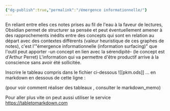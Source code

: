 ```yaml
---
{"dg-publish":true,"permalink":"/émergence informationnelle/"}
---
```




En reliant entre elles ces notes prises au fil de l'eau à la faveur de lectures, Obsidian permet de structurer sa pensée et peut éventuellement amener à des rapprochements inédits entre des concepts qui sont en relation au départ avec des contextes différents (valeur heuristique de ces graphes de notes), c'est l'"émergence informationnelle (information surfacing)" que l'outil peut apporter -un concept en lien avec la sérendipité- (le concept est d'Arthur Perret)
L'information qui va permettre d'être productif arrive à la conscience sans avoir été sollicitée.

Inscrire le tableau compris dans le fichier ci-dessous ![[pkm.ods]] ... en markdown en dessous de cette ligne : 





(pour voir comment réaliser des tableaux , consulter le markdown_memo)

Pour aller plus vite on peut aussi utiliser le service https://tabletomarkdown.com